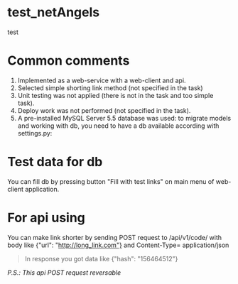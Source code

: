 # test_netAngels
test

# Common comments
1. Implemented as a web-service with a web-client and api.
2. Selected simple shorting link method (not specified in the task)
3. Unit testing was not applied (there is not in the task and too simple task).
4. Deploy work was not performed (not specified in the task).
5. A pre-installed MySQL Server 5.5 database was used: 
	to migrate models and working with db, you need to have a db available according with settings.py:

# Test data for db
You can fill db by pressing button "Fill with test links" on main menu of web-client application.

# For api using
You can make link shorter by sending POST request to /api/v1/code/ with body like {"url": "http://long_link.com"} and Content-Type= application/json
> In response you got data like {"hash": "156464512"}

*P.S.: This api POST request reversable*
